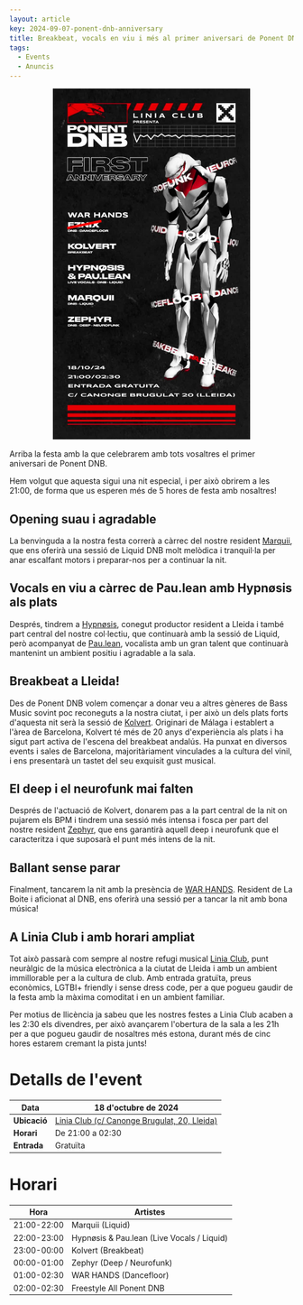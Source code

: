 ```yaml
---
layout: article
key: 2024-09-07-ponent-dnb-anniversary
title: Breakbeat, vocals en viu i més al primer aniversari de Ponent DNB
tags:
  - Events
  - Anuncis
---
```


<div style="width: 100%; text-align: center; display: inline-block"><a href="/images/ponent181024.jpg"><img src="/images/ponent181024.jpg" alt="Ponent DNB 18/10 - Eznix dancefloor, Kolvert Breakbeat, Hypnosis and Paulean Liquid Live Vocals, Marquii Liquid, Zephyr Deep, Neurofunk - Linia Club" style="max-width: 350px; height: auto"/></a></div>

Arriba la festa amb la que celebrarem amb tots vosaltres el primer aniversari de Ponent DNB.

Hem volgut que aquesta sigui una nit especial, i per això obrirem a les 21:00, de forma que us esperen més de 5 hores de
festa amb nosaltres!

## Opening suau i agradable

La benvinguda a la nostra festa correrà a càrrec del nostre resident [Marquii](https://instagram.com/marquii172), que
ens oferirà una sessió de Liquid DNB molt
melòdica i tranquil·la per anar escalfant motors i preparar-nos per a continuar la nit.

## Vocals en viu a càrrec de Pau.lean amb Hypnøsis als plats

Després, tindrem a [Hypnøsis](https://instagram.com/valentinohypnosis.wav), conegut productor resident a Lleida i també
part central del nostre col·lectiu, que continuarà amb la sessió de Liquid, però acompanyat de
[Pau.lean](https://instagram.com/paulean66.music), vocalista amb un gran talent que continuarà mantenint un ambient
positiu i agradable a la sala.

## Breakbeat a Lleida!

Des de Ponent DNB volem començar a donar veu a altres gèneres de Bass Music sovint poc reconeguts a la nostra ciutat, i
per això un dels plats forts d'aquesta nit serà la sessió de [Kolvert](https://instagram.com/klv1603). Originari de
Málaga i establert a l'àrea de Barcelona, Kolvert
té més de 20 anys d'experiència als plats i ha sigut part activa de l'escena del breakbeat andalús. Ha punxat en
diversos events i sales de Barcelona,
majoritàriament vinculades a la cultura del vinil, i ens presentarà un tastet del seu exquisit gust musical.

## El deep i el neurofunk mai falten

Després de l'actuació de Kolvert, donarem pas a la part central de la nit on pujarem els BPM i tindrem una sessió més
intensa
i fosca per part del nostre resident [Zephyr](https://instagram.com/z3phyrdnb), que ens garantirà aquell deep i
neurofunk que el caracteritza i que suposarà
el punt més intens de la nit.

## Ballant sense parar

Finalment, tancarem la nit amb la presència de [WAR HANDS](https://instagram.com/warhandsmusic). Resident de La Boite i aficionat al DNB, ens oferirà una sessió per a tancar la nit amb bona música!

## A Linia Club i amb horari ampliat

Tot això passarà com sempre al nostre refugi musical [Linia Club](https://instagram.com/liniagamelleida), punt neuràlgic
de la música electrònica a la ciutat de Lleida
i amb un ambient immillorable per a la cultura de club. Amb entrada gratuïta, preus econòmics, LGTBI+ friendly i sense
dress code,
per a que pogueu gaudir de la festa amb la màxima comoditat i en un ambient familiar.

Per motius de llicència ja sabeu que les nostres festes a Linia Club acaben a les 2:30 els divendres, per això avançarem
l'obertura de la sala a les 21h per a que pogueu gaudir de nosaltres més estona, durant més de cinc hores estarem cremant
la pista junts!

# Detalls de l'event

| Data         | 18 d'octubre de 2024                                                                      |
|--------------|-------------------------------------------------------------------------------------------|
| **Ubicació** | [Linia Club (c/ Canonge Brugulat, 20, Lleida)](https://maps.app.goo.gl/eBSGEVrMSYjbg7wf9) |
| **Horari**   | De 21:00 a 02:30                                                                          |
| **Entrada**  | Gratuïta                                                                                  |

# Horari

| Hora        | Artistes                                   |                               
|-------------|--------------------------------------------|
| 21:00-22:00 | Marquii (Liquid)                           |
| 22:00-23:00 | Hypnøsis & Pau.lean (Live Vocals / Liquid) |
| 23:00-00:00 | Kolvert (Breakbeat)                        |
| 00:00-01:00 | Zephyr (Deep / Neurofunk)                  |
| 01:00-02:30 | WAR HANDS (Dancefloor)                     |
| 02:00-02:30 | Freestyle All Ponent DNB                   |